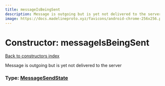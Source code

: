 ```yaml
---
title: messageIsBeingSent
description: Message is outgoing but is yet not delivered to the server
image: https://docs.madelineproto.xyz/favicons/android-chrome-256x256.png
---
```

# Constructor: messageIsBeingSent  
[Back to constructors index](index.md)



Message is outgoing but is yet not delivered to the server




### Type: [MessageSendState](../types/MessageSendState.md)


